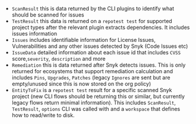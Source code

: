 - `ScanResult` this is data returned by the CLI plugins to identify what should be scanned for issues
- `TestResult` this data is returned on a `repotest test` for supported project types
  after the relevant plugin extracts dependencies. It includes issues information
- `Issues` includes identifiable information for License Issues, Vulnerabilities and any other issues detected by Snyk (Code Issues etc)
- `IssueData` detailed information about each issue id that includes `CVSS` score,`severity`, `description` and more
- `Remediation` this is data returned after Snyk detects issues. This is only returned for ecosystems that support remediation calculation and includes `Pins`, `Upgrades`, `Patches` (legacy `Ignores` are sent but are empty/unused since this is now stored on the org policy)
- `EntityToFix` is a `repotest test` result for a specific scanned Snyk project (new CLI flows should be returning this or similar, but currently legacy flows return minimal information). This includes `ScanResult`, `TestResult`, `options` CLI was called with and a `workspace` that defines how to read/write to disk.
